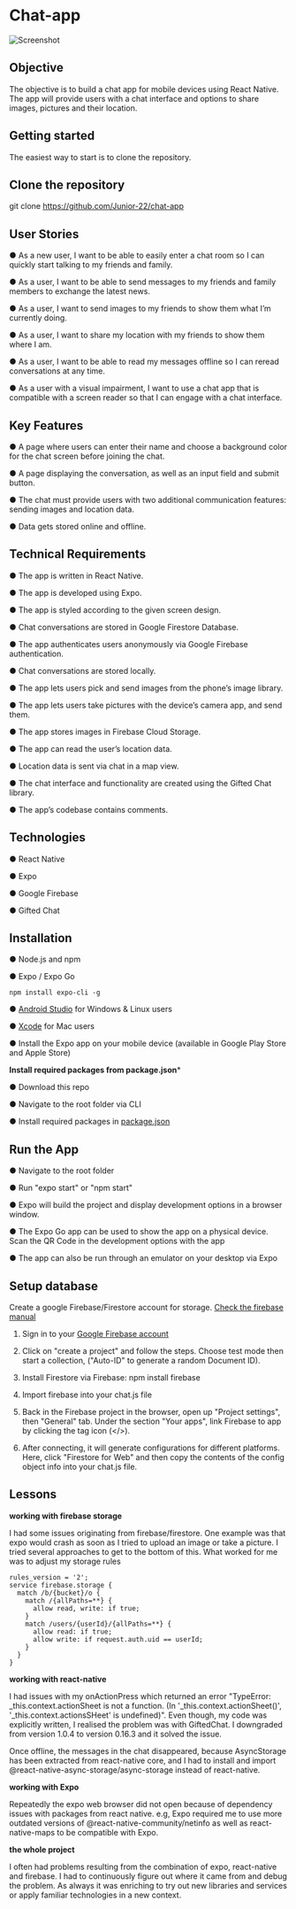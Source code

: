 # Chat-app

![Screenshot](chat-app.jpg)


## Objective

The objective is to build a chat app for mobile devices using React Native. The app will provide users with a chat interface and options to share images, pictures and their location.


## Getting started
The easiest way to start is to clone the repository.


## Clone the repository

git clone https://github.com/Junior-22/chat-app


## User Stories

● As a new user, I want to be able to easily enter a chat room so I can quickly start talking to my
friends and family.

● As a user, I want to be able to send messages to my friends and family members to exchange
the latest news.

● As a user, I want to send images to my friends to show them what I’m currently doing.

● As a user, I want to share my location with my friends to show them where I am.

● As a user, I want to be able to read my messages offline so I can reread conversations at any
time.

● As a user with a visual impairment, I want to use a chat app that is compatible with a screen
reader so that I can engage with a chat interface.


## Key Features

● A page where users can enter their name and choose a background color for the chat screen
before joining the chat.

● A page displaying the conversation, as well as an input field and submit button.

● The chat must provide users with two additional communication features: sending images
and location data.

● Data gets stored online and offline.


## Technical Requirements

● The app is written in React Native.

● The app is developed using Expo.

● The app is styled according to the given screen design.

● Chat conversations are stored in Google Firestore Database.

● The app authenticates users anonymously via Google Firebase authentication.

● Chat conversations are stored locally.

● The app lets users pick and send images from the phone’s image library.

● The app lets users take pictures with the device’s camera app, and send them.

● The app stores images in Firebase Cloud Storage.

● The app can read the user’s location data.

● Location data is sent via chat in a map view.

● The chat interface and functionality are created using the Gifted Chat library.

● The app’s codebase contains comments.


## Technologies

● React Native

● Expo

● Google Firebase

● Gifted Chat


## Installation

● Node.js and npm

● Expo / Expo Go

    npm install expo-cli -g

● [Android Studio](https://developer.android.com/studio) for Windows & Linux users

● [Xcode](https://developer.apple.com/xcode/) for Mac users

● Install the Expo app on your mobile device (available in Google Play Store and Apple Store)


**Install required packages from package.json***

● Download this repo

● Navigate to the root folder via CLI

● Install required packages in [package.json](https://github.com/Junior-22/chat-app/blob/main/package.json)


## Run the App

● Navigate to the root folder

● Run "expo start" or "npm start"

● Expo will build the project and display development options in a browser window.

● The Expo Go app can be used to show the app on a physical device. Scan the QR Code in the development options with the app

● The app can also be run through an emulator on your desktop via Expo

## Setup database

Create a google Firebase/Firestore account for storage. [Check the firebase manual](https://firebase.google.com/docs/web/setup")

1. Sign in to your [Google Firebase account](https://firebase.google.com/)

2. Click on "create a project" and follow the steps. Choose test mode then start a collection, ("Auto-ID" to generate a random Document ID).

3. Install Firestore via Firebase: npm install firebase

4. Import firebase into your chat.js file

5. Back in the Firebase project in the browser, open up "Project settings", then "General" tab. Under the section "Your apps", link Firebase to app by clicking the tag icon (</>).

6. After connecting, it will generate configurations for different platforms. Here, click "Firestore for Web" and then copy the contents of the config object info into your chat.js file.

## Lessons

**working with firebase storage**

I had some issues originating from firebase/firestore. One example was that expo would crash as soon as I tried to upload an image or take a picture. I tried several approaches to get to the bottom of this. What worked for me was to adjust my storage rules

    rules_version = '2';
    service firebase.storage {
      match /b/{bucket}/o {
        match /{allPaths=**} {
          allow read, write: if true;
        }
        match /users/{userId}/{allPaths=**} {
          allow read: if true;
          allow write: if request.auth.uid == userId;
        }
      }
    }

**working with react-native**

I had issues with my onActionPress which returned an error "TypeError: _this.context.actionSheet is not a function. (In '_this.context.actionSheet()', '_this.context.actionsSHeet' is undefined)". Even though, my code was explicitly written, I realised the problem was with GiftedChat. I downgraded from version 1.0.4 to version 0.16.3 and it solved the issue.

Once offline, the messages in the chat disappeared, because AsyncStorage has been extracted from react-native core, and I had to install and import @react-native-async-storage/async-storage instead of react-native.

**working with Expo**

Repeatedly the expo web browser did not open because of dependency issues with packages from react native. e.g, Expo required me to use more outdated versions of @react-native-community/netinfo as well as react-native-maps to be compatible with Expo.

**the whole project**

I often had problems resulting from the combination of expo, react-native and firebase. I had to continuously figure out where it came from and debug the problem. As always it was enriching to try out new libraries and services or apply familiar technologies in a new context.

